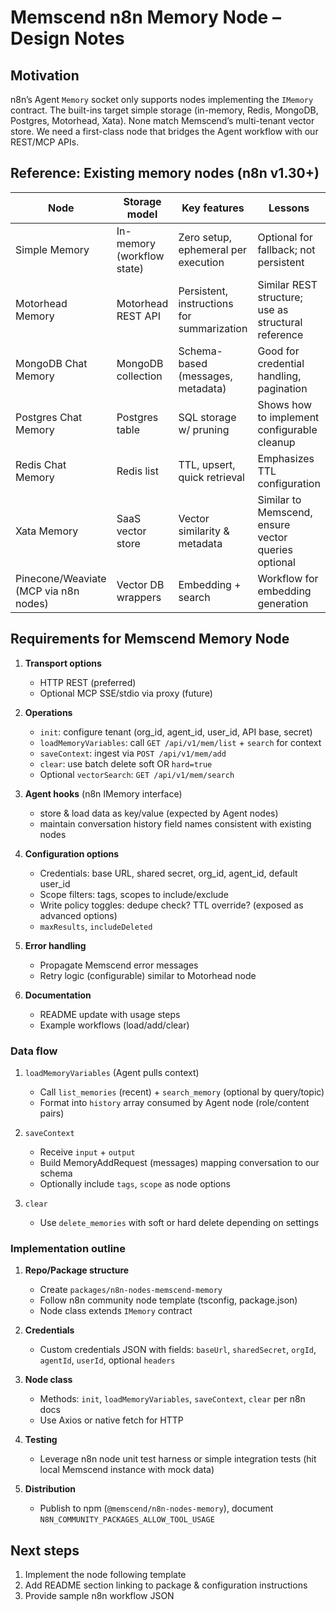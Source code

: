 # Memscend n8n Memory Node – Design Notes

## Motivation

n8n’s Agent `Memory` socket only supports nodes implementing the `IMemory` contract. The built-ins target simple storage (in-memory, Redis, MongoDB, Postgres, Motorhead, Xata). None match Memscend’s multi-tenant vector store. We need a first-class node that bridges the Agent workflow with our REST/MCP APIs.

## Reference: Existing memory nodes (n8n v1.30+)

| Node                 | Storage model                      | Key features                                               | Lessons |
|----------------------|-------------------------------------|------------------------------------------------------------|---------|
| Simple Memory        | In-memory (workflow state)         | Zero setup, ephemeral per execution                       | Optional for fallback; not persistent |
| Motorhead Memory     | Motorhead REST API                 | Persistent, instructions for summarization                | Similar REST structure; use as structural reference |
| MongoDB Chat Memory  | MongoDB collection                 | Schema-based (messages, metadata)                         | Good for credential handling, pagination |
| Postgres Chat Memory | Postgres table                     | SQL storage w/ pruning                                    | Shows how to implement configurable cleanup |
| Redis Chat Memory    | Redis list                         | TTL, upsert, quick retrieval                              | Emphasizes TTL configuration |
| Xata Memory          | SaaS vector store                  | Vector similarity & metadata                              | Similar to Memscend, ensure vector queries optional |
| Pinecone/Weaviate (MCP via n8n nodes) | Vector DB wrappers | Embedding + search                                         | Workflow for embedding generation |

## Requirements for Memscend Memory Node

1. **Transport options**
   - HTTP REST (preferred)
   - Optional MCP SSE/stdio via proxy (future)

2. **Operations**
   - `init`: configure tenant (org_id, agent_id, user_id, API base, secret)
   - `loadMemoryVariables`: call `GET /api/v1/mem/list` + `search` for context
   - `saveContext`: ingest via `POST /api/v1/mem/add`
   - `clear`: use batch delete soft OR `hard=true`
   - Optional `vectorSearch`: `GET /api/v1/mem/search`

3. **Agent hooks** (n8n IMemory interface)
   - store & load data as key/value (expected by Agent nodes)
   - maintain conversation history field names consistent with existing nodes

4. **Configuration options**
   - Credentials: base URL, shared secret, org_id, agent_id, default user_id
   - Scope filters: tags, scopes to include/exclude
   - Write policy toggles: dedupe check? TTL override? (exposed as advanced options)
   - `maxResults`, `includeDeleted`

5. **Error handling**
   - Propagate Memscend error messages
   - Retry logic (configurable) similar to Motorhead node

6. **Documentation**
   - README update with usage steps
   - Example workflows (load/add/clear)

### Data flow

1. `loadMemoryVariables` (Agent pulls context)
   - Call `list_memories` (recent) + `search_memory` (optional by query/topic)
   - Format into `history` array consumed by Agent node (role/content pairs)

2. `saveContext`
   - Receive `input` + `output`
   - Build MemoryAddRequest (messages) mapping conversation to our schema
   - Optionally include `tags`, `scope` as node options

3. `clear`
   - Use `delete_memories` with soft or hard delete depending on settings

### Implementation outline

1. **Repo/Package structure**
   - Create `packages/n8n-nodes-memscend-memory`
   - Follow n8n community node template (tsconfig, package.json)
   - Node class extends `IMemory` contract

2. **Credentials**
   - Custom credentials JSON with fields: `baseUrl`, `sharedSecret`, `orgId`, `agentId`, `userId`, optional `headers`

3. **Node class**
   - Methods: `init`, `loadMemoryVariables`, `saveContext`, `clear` per n8n docs
   - Use Axios or native fetch for HTTP

4. **Testing**
   - Leverage n8n node unit test harness or simple integration tests (hit local Memscend instance with mock data)

5. **Distribution**
   - Publish to npm (`@memscend/n8n-nodes-memory`), document `N8N_COMMUNITY_PACKAGES_ALLOW_TOOL_USAGE`

## Next steps

1. Implement the node following template
2. Add README section linking to package & configuration instructions
3. Provide sample n8n workflow JSON
